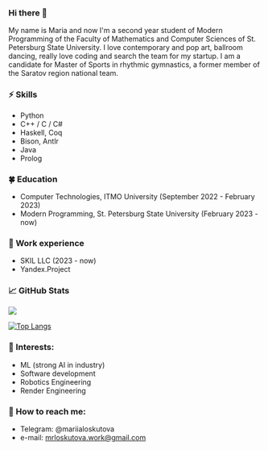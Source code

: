 ### Hi there 👋      
My name is Maria and now I'm a second year student of Modern Programming of the Faculty of Mathematics and Computer Sciences of St. Petersburg State University. I love contemporary and pop art, ballroom dancing, really love coding and search the team for my startup. I am a candidate for Master of Sports in rhythmic gymnastics, a former member of the Saratov region national team.

### ⚡ Skills
* Python
* C++ / С / С#
* Haskell, Coq
* Bison, Antlr
* Java
* Prolog

### 🍀 Education
* Computer Technologies, ITMO University (September 2022 - February 2023)
* Modern Programming, St. Petersburg State University (February 2023 - now)

### 💜 Work experience
* SKIL LLC (2023 - now)
* Yandex.Project

### 📈 GitHub Stats

![](https://komarev.com/ghpvc/?username=minstradamuss&color=blueviolet)

[![Top Langs](https://github-readme-stats.vercel.app/api/top-langs/?username=minstradamuss&layout=donut&theme=merko)](https://github.com/anuraghazra/github-readme-stats)


### 🌱 Interests:
- ML (strong AI in industry)
- Software development
- Robotics Engineering
- Render Engineering

### 💬 How to reach me: 
* Telegram: @mariialoskutova
* e-mail: mrloskutova.work@gmail.com

